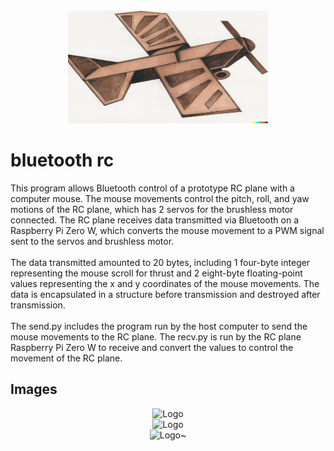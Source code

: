 <!-- PROJECT LOGO -->
<br />
<div align="center">
  <a href="https://github.com/yameguchi/bluetooth-rc">
    <img src="imgs/blrc0.png" alt="Logo" width="320" height="180">
  </a>
</div>

<!-- ABOUT THE PROJECT -->
# bluetooth rc
This program allows Bluetooth control of a prototype RC plane with a computer mouse. The mouse movements control the pitch, roll, and yaw motions of the RC plane, which has 2 servos for the brushless motor connected. The RC plane receives data transmitted via Bluetooth on a Raspberry Pi Zero W, which converts the mouse movement to a PWM signal sent to the servos and brushless motor. 
<br/><br/>
The data transmitted amounted to 20 bytes, including 1 four-byte integer representing the mouse scroll for thrust and 2 eight-byte floating-point values representing the x and y coordinates of the mouse movements. The data is encapsulated in a structure before transmission and destroyed after transmission.
<br/><br/>
The send.py includes the program run by the host computer to send the mouse movements to the RC plane. The recv.py is run by the RC plane Raspberry Pi Zero W to receive and convert the values to control the movement of the RC plane.

## Images
<div align="center">
  <img src="imgs/blrc1.png" alt="Logo" width="600" height="auto">
</div>
<div align="center">
  <img src="imgs/blrc2.png" alt="Logo" width="320" height="auto">
</div>     
<div align="center">
  <img src="imgs/blrc3.png" alt="Logo" width="320" height="auto">~
</div>     
